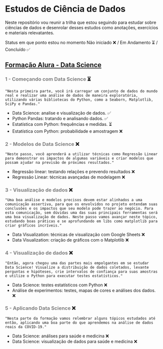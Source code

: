 
# Estudos de Ciência de Dados

Neste repositório vou reunir a trilha que estou seguindo para estudar sobre ciências de dados e desenrolar desses estudos como anotações, exercícios e materiais relevatantes.

Status em que ponto estou no momento Não iniciado ❌ / Em Andamento ⏳ / Concluído ✅


## [Formação Alura - Data Science](https://cursos.alura.com.br/formacao-data-science)

### <span style="color:gray">**1 - Começando com Data Science**</span> ⏳

`"Nesta primeira parte, você irá carregar um conjunto de dados do mundo real e realizar uma análise de dados de maneira exploratória, utilizando várias bibliotecas do Python, como a Seaborn, Matplotlib, SciPy e Pandas."`

* Data Science: analise e visualização de dados. ✅
* Python Pandas: tratando e analisando dados. ✅
* Estatística com Python: frequências e medidas. ⏳
* Estatística com Python: probabilidade e amostragem ❌


### <span style="color:gray">**2 - Modelos de Data Science**</span>  ❌
`"Neste passo, você aprenderá a utilizar técnicas como Regressão Linear para demonstrar os impactos de algumas variáveis e criar modelos que possam ajudar na previsão de próximos resultados."`

* Regressão linear: testando relações e prevendo resultados ❌
* Regressão Linear: técnicas avançadas de modelagem ❌

### <span style="color:gray">**3 - Visualização de dados**</span> ❌
`"Uma boa análise e modelos precisos devem estar alinhados a uma comunicação assertiva, para que os envolvidos no projeto entendam suas conclusões e os impactos que seu modelo pode trazer ao negócio. Para esta comunicação, sem dúvidas uma das suas principais ferramentas será uma boa visualização de dados. Neste passo vamos avançar neste tópico, estudando boas práticas e se aprofundando em libs como matplotlib para criar gráficos incríveis."`

* Data Visualization: técnicas de visualização com Google Sheets ❌
* Data Visualization: criação de gráficos com o Matplotlib ❌

### <span style="color:gray">**4 - Visualização de dados**</span> ❌
`"Então, agora chegou uma das partes mais empolgantes em se estudar Data Science! Visualize a distribuição de dados coletados, levante perguntas e hipóteses, crie intervalos de confiança para suas amostras e utilize o Python para executar testes estatísticos."`

* Data Science: testes estatísticos com Python ❌
* Análise de experimentos: testes, mapas de cores e análises dos dados. ❌

### <span style="color:gray">**5 - Aplicando Data Science**</span> ❌
`"Nesta parte da formação vamos relembrar alguns tópicos estudados até então, aplicando uma boa parte do que aprendemos na análise de dados reais da COVID-19."`

* Data Science: análises para saúde e medicina ❌
* Data Science: visualização de dados para saúde e medicina ❌
